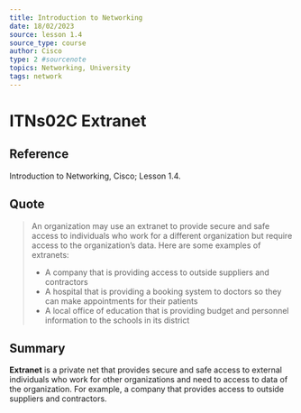 ```yaml
---
title: Introduction to Networking
date: 18/02/2023
source: lesson 1.4
source_type: course
author: Cisco
type: 2 #sourcenote
topics: Networking, University
tags: network
---
```

# ITNs02C Extranet

## **Reference**
Introduction to Networking, Cisco; Lesson 1.4.

## **Quote**
> An organization may use an extranet to provide secure and safe access to individuals who work for a different organization but require access to the organization’s data. Here are some examples of extranets:
> -   A company that is providing access to outside suppliers and contractors
> -   A hospital that is providing a booking system to doctors so they can make appointments for their patients
> -   A local office of education that is providing budget and personnel information to the schools in its district

## **Summary**
**Extranet** is a private net that provides secure and safe access to external individuals who work for other organizations and need to access to data of the organization. For example, a company that provides access to outside suppliers and contractors.